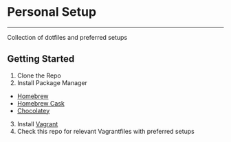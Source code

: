 # Personal Setup
---
Collection of dotfiles and preferred setups

## Getting Started

1. Clone the Repo
2. Install Package Manager
  - [Homebrew](brew.sh)
  - [Homebrew Cask](https://caskroom.github.io/)
  - [Chocolatey](https://chocolatey.org/)
3. Install [Vagrant](https://www.vagrantup.com/)
4. Check this repo for relevant Vagrantfiles with preferred setups
